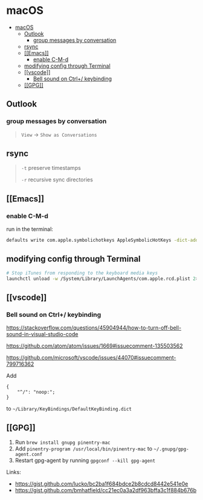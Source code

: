 # macOS

- [macOS](#macos)
  - [Outlook](#outlook)
    - [group messages by conversation](#group-messages-by-conversation)
  - [rsync](#rsync)
  - [[[Emacs]]](#emacs)
    - [enable C-M-d](#enable-c-m-d)
  - [modifying config through Terminal](#modifying-config-through-terminal)
  - [[[vscode]]](#vs-code)
    - [Bell sound on Ctrl+/ keybinding](#bell-sound-on-ctrl-keybinding)
  - [[[GPG]]](#gpg)

## Outlook

### group messages by conversation

> `View` -> `Show as Conversations`

## rsync

> `-t` preserve timestamps
>
> `-r` recursive sync directories

## [[Emacs]]

### enable C-M-d

run in the terminal:

```zsh
defaults write com.apple.symbolichotkeys AppleSymbolicHotKeys -dict-add 70 '<dict><key>enabled</key><false/></dict>'
```

## modifying config through Terminal

```zsh
# Stop iTunes from responding to the keyboard media keys
launchctl unload -w /System/Library/LaunchAgents/com.apple.rcd.plist 2> /dev/null
```

## [[vscode]]

### Bell sound on Ctrl+/ keybinding

<https://stackoverflow.com/questions/45904944/how-to-turn-off-bell-sound-in-visual-studio-code>

<https://github.com/atom/atom/issues/1669#issuecomment-135503562>

<https://github.com/microsoft/vscode/issues/44070#issuecomment-799716362>

Add

```text
{
    "^/": "noop:";
}
```

to `~/Library/KeyBindings/DefaultKeyBinding.dict`

## [[GPG]]

1. Run `brew install gnupg pinentry-mac`
2. Add `pinentry-program /usr/local/bin/pinentry-mac` to `~/.gnupg/gpg-agent.conf`
3. Restart gpg-agent by running `gpgconf --kill gpg-agent`

Links:

- <https://gist.github.com/lucko/bc2ba1f684bdce2b8cdcd8442e541e0e>
- <https://gist.github.com/bmhatfield/cc21ec0a3a2df963bffa3c1f884b676b>

